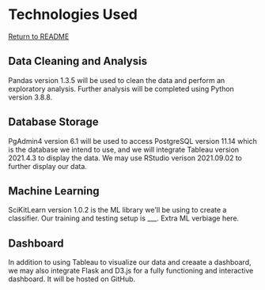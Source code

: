 # Technologies Used
[Return to README](README.md) 
## Data Cleaning and Analysis
Pandas version 1.3.5 will be used to clean the data and perform an exploratory analysis. Further analysis will be completed using Python version 3.8.8.
## Database Storage
PgAdmin4 version 6.1 will be used to access PostgreSQL version 11.14 which is the database we intend to use, and we will integrate Tableau version 2021.4.3 to display the data. We may use RStudio verison 2021.09.02 to further display our data. 
## Machine Learning
SciKitLearn version 1.0.2 is the ML library we'll be using to create a classifier. Our training and testing setup is ___. Extra ML verbiage here.
## Dashboard
In addition to using Tableau to visualize our data and creaate a dashboard, we may also integrate Flask and D3.js for a fully functioning and interactive dashboard. It will be hosted on GitHub.

